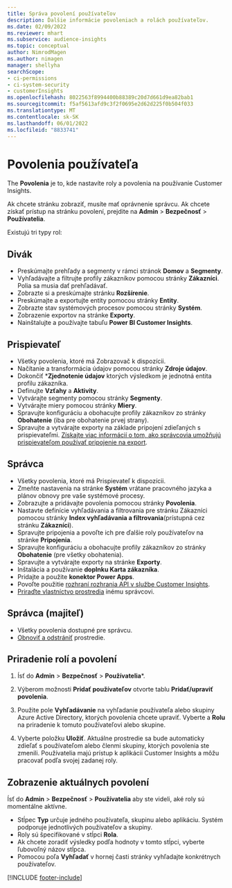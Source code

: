 ```yaml
---
title: Správa povolení používateľov
description: Ďalšie informácie povoleniach a rolách používateľov.
ms.date: 02/09/2022
ms.reviewer: mhart
ms.subservice: audience-insights
ms.topic: conceptual
author: NimrodMagen
ms.author: nimagen
manager: shellyha
searchScope:
- ci-permissions
- ci-system-security
- customerInsights
ms.openlocfilehash: 8022563f8994400b88389c20d7d661d9ea82bab1
ms.sourcegitcommit: f5af5613afd9c3f2f0695e2d62d225f0b504f033
ms.translationtype: MT
ms.contentlocale: sk-SK
ms.lasthandoff: 06/01/2022
ms.locfileid: "8833741"
---
```

# <a name="user-permissions"></a>Povolenia používateľa

The **Povolenia** je to, kde nastavíte roly a povolenia na používanie Customer Insights.

Ak chcete stránku zobraziť, musíte mať oprávnenie správcu. Ak chcete získať prístup na stránku povolení, prejdite na **Admin** > **Bezpečnosť** > **Používatelia**.

Existujú tri typy rol:

## <a name="viewer"></a>Divák

- Preskúmajte prehľady a segmenty v rámci stránok **Domov** a **Segmenty**.
- Vyhľadávajte a filtrujte profily zákazníkov pomocou stránky **Zákazníci**. Polia sa musia dať prehľadávať.
- Zobrazte si a preskúmajte stránku **Rozšírenie**.
- Preskúmajte a exportujte entity pomocou stránky **Entity**.
- Zobrazte stav systémových procesov pomocou stránky **Systém**.
- Zobrazenie exportov na stránke **Exporty**.
- Nainštalujte a používajte tabuľu **Power BI Customer Insights**.

## <a name="contributor"></a>Prispievateľ

- Všetky povolenia, ktoré má Zobrazovač k dispozícii.
- Načítanie a transformácia údajov pomocou stránky **Zdroje údajov**.
- Dokončiť ***Zjednotenie údajov** ktorých výsledkom je jednotná entita profilu zákazníka.
- Definujte **Vzťahy** a **Aktivity**.
- Vytvárajte segmenty pomocou stránky **Segmenty**.
- Vytvárajte miery pomocou stránky **Miery**.
- Spravujte konfiguráciu a obohacujte profily zákazníkov zo stránky **Obohatenie** (iba pre obohatenie prvej strany).
- Spravujte a vytvárajte exporty na základe pripojení zdieľaných s prispievateľmi. [Získajte viac informácií o tom, ako správcovia umožňujú prispievateľom používať pripojenie na export](connections.md#allow-contributors-to-use-a-connection-for-exports).

## <a name="admin"></a>Správca

- Všetky povolenia, ktoré má Prispievateľ k dispozícii.
- Zmeňte nastavenia na stránke **Systém** vrátane pracovného jazyka a plánov obnovy pre vaše systémové procesy.
- Zobrazujte a pridávajte povolenia pomocou stránky **Povolenia**.
- Nastavte definície vyhľadávania a filtrovania pre stránku Zákazníci pomocou stránky **Index vyhľadávania a filtrovania**(prístupná cez stránku **Zákazníci**).
- Spravujte pripojenia a povoľte ich pre ďalšie roly používateľov na stránke **Pripojenia**.
- Spravujte konfiguráciu a obohacujte profily zákazníkov zo stránky **Obohatenie** (pre všetky obohatenia).
- Spravujte a vytvárajte exporty na stránke **Exporty**.
- Inštalácia a používanie **doplnku Karta zákazníka**.
- Pridajte a použite **konektor Power Apps**.
- Povoľte použitie [rozhraní rozhrania API v službe Customer Insights](apis.md).
- [Priraďte vlastníctvo prostredia](manage-environments.md#change-the-owner-of-an-environment) inému správcovi.

## <a name="admin-owner"></a>Správca (majiteľ)

- Všetky povolenia dostupné pre správcu.
- [Obnoviť a odstrániť](manage-environments.md#reset-an-existing-environment-preview) prostredie.

## <a name="assign-roles-and-permissions"></a>Priradenie rolí a povolení

1. Ísť do **Admin** > **Bezpečnosť** > **Používatelia***.

1. Výberom možnosti **Pridať používateľov** otvorte tablu **Pridať/upraviť povolenia**.

1. Použite pole **Vyhľadávanie** na vyhľadanie používateľa alebo skupiny Azure Active Directory, ktorých povolenia chcete upraviť. Vyberte a **Rolu** na priradenie k tomuto používateľovi alebo skupine.

1. Vyberte položku **Uložiť**. Aktuálne prostredie sa bude automaticky zdieľať s používateľom alebo členmi skupiny, ktorých povolenia ste zmenili. Používatelia majú prístup k aplikácii Customer Insights a môžu pracovať podľa svojej zadanej roly.

## <a name="view-current-permissions"></a>Zobrazenie aktuálnych povolení

Ísť do **Admin** > **Bezpečnosť** > **Používatelia** aby ste videli, aké roly sú momentálne aktívne.

- Stĺpec **Typ** určuje jedného používateľa, skupinu alebo aplikáciu. Systém podporuje jednotlivých používateľov a skupiny.
- Roly sú špecifikované v stĺpci **Rola**.
- Ak chcete zoradiť výsledky podľa hodnoty v tomto stĺpci, vyberte ľubovoľný názov stĺpca.
- Pomocou poľa **Vyhľadať** v hornej časti stránky vyhľadajte konkrétnych používateľov.


[!INCLUDE [footer-include](includes/footer-banner.md)]
